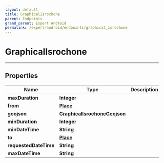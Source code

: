 ```yaml
---
layout: default
title: GraphicalIsrochone
parent: Endpoints
grand_parent: Expert Android
permalink: /expert/android/endpoints/graphical_isrochone
---
```


# GraphicalIsrochone

---

## Properties

| Name | Type | Description | Notes
| ------------ | ------------- | ------------- | -------------
**maxDuration** | **Integer** |  |  [optional]
**from** | [**Place**](/navitia_sdk_docs/expert/android/endpoints/place) |  |  [optional]
**geojson** | [**GraphicalIsrochoneGeojson**](/navitia_sdk_docs/expert/android/endpoints/graphical_isrochone_geojson) |  |  [optional]
**minDuration** | **Integer** |  |  [optional]
**minDateTime** | **String** |  |  [optional]
**to** | [**Place**](/navitia_sdk_docs/expert/android/endpoints/place) |  |  [optional]
**requestedDateTime** | **String** |  |  [optional]
**maxDateTime** | **String** |  |  [optional]



